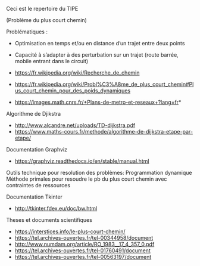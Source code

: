 Ceci est le repertoire du TIPE 

(Problème du plus court chemin)

Problématiques :
- Optimisation en temps et/ou en distance d’un trajet entre deux points 
- Capacité à s’adapter à des perturbation sur un trajet (route barrée, mobile entrant dans le circuit)

- https://fr.wikipedia.org/wiki/Recherche_de_chemin
- https://fr.wikipedia.org/wiki/Probl%C3%A8me_de_plus_court_chemin#Plus_court_chemin_pour_des_poids_dynamiques
- https://images.math.cnrs.fr/+Plans-de-metro-et-reseaux+?lang=fr*

Algorithme de Djikstra
- http://www.alcandre.net/uploads/TD-dijkstra.pdf
- https://www.maths-cours.fr/methode/algorithme-de-dijkstra-etape-par-etape/

Documentation Graphviz
- https://graphviz.readthedocs.io/en/stable/manual.html

Outils technique pour resolution des problèmes:
Programmation dynamique
Méthode primales pour resoudre le pb du plus court chemin avec contraintes de ressources

Documentation Tkinter
- http://tkinter.fdex.eu/doc/bw.html

Theses et documents scientifiques
- https://interstices.info/le-plus-court-chemin/
- https://tel.archives-ouvertes.fr/tel-00344958/document
- http://www.numdam.org/article/RO_1983__17_4_357_0.pdf
- https://tel.archives-ouvertes.fr/tel-01760491/document
- https://tel.archives-ouvertes.fr/tel-00563197/document
